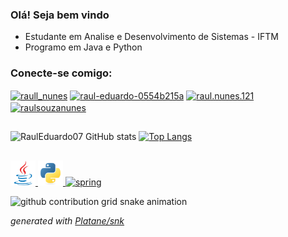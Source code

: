 ### Olá! Seja bem vindo 


- Estudante em Analise e Desenvolvimento de Sistemas - IFTM
- Programo em Java e Python
<div>
<h3 align="left">Conecte-se comigo:</h3>
<p align="left">
<a href="https://twitter.com/raull_nunes" target="blank"><img align="center" src="https://raw.githubusercontent.com/rahuldkjain/github-profile-readme-generator/master/src/images/icons/Social/twitter.svg" alt="raull_nunes" height="30" width="40" /></a>
<a href="https://linkedin.com/in/raul-eduardo-0554b215a" target="blank"><img align="center" src="https://raw.githubusercontent.com/rahuldkjain/github-profile-readme-generator/master/src/images/icons/Social/linked-in-alt.svg" alt="raul-eduardo-0554b215a" height="30" width="40" /></a>
<a href="https://fb.com/raul.nunes.121" target="blank"><img align="center" src="https://raw.githubusercontent.com/rahuldkjain/github-profile-readme-generator/master/src/images/icons/Social/facebook.svg" alt="raul.nunes.121" height="30" width="40" /></a>
<a href="https://instagram.com/raulsouzanunes" target="blank"><img align="center" src="https://raw.githubusercontent.com/rahuldkjain/github-profile-readme-generator/master/src/images/icons/Social/instagram.svg" alt="raulsouzanunes" height="30" width="40" /></a>
</p>

##
 
![RaulEduardo07 GitHub stats](https://github-readme-stats.vercel.app/api?username=RaulEduardo07&show_icons=true&bg_color=00000000)
[![Top Langs](https://github-readme-stats.vercel.app/api/top-langs/?username=RaulEduardo07&layout=compact&show_icons=true&bg_color=00000000)](https://github.com/RaulEduardo07/github-readme-stats) 
  
##

<p align="left"> <a href="https://www.java.com" target="_blank" rel="noreferrer"> <img src="https://raw.githubusercontent.com/devicons/devicon/master/icons/java/java-original.svg" alt="java" width="40" height="40"/> </a> <a href="https://www.python.org" target="_blank" rel="noreferrer"> <img src="https://raw.githubusercontent.com/devicons/devicon/master/icons/python/python-original.svg" alt="python" width="40" height="40"/> </a> <a href="https://spring.io/" target="_blank" rel="noreferrer"> <img src="https://www.vectorlogo.zone/logos/springio/springio-icon.svg" alt="spring" width="40" height="40"/> </a> </p>
</div>  

<picture>
  <source media="(prefers-color-scheme: dark)" srcset="https://raw.githubusercontent.com/RaulEduardo07/RaulEduardo07/output/github-contribution-grid-snake-dark.svg">
  <source media="(prefers-color-scheme: light)" srcset="https://raw.githubusercontent.com/RaulEduardo07/RaulEduardo07/output/github-contribution-grid-snake.svg">
  <img alt="github contribution grid snake animation" src="https://raw.githubusercontent.com/RaulEduardo07/RaulEduardo07/output/github-contribution-grid-snake.svg">
</picture>

_generated with [Platane/snk](https://github.com/Platane/snk)_
